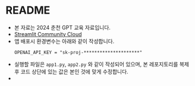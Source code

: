 # README

- 본 자료는 2024 춘천 GPT 교육 자료입니다.
- [Streamlit Community Cloud](https://streamlit.io/cloud)
- 앱 배포시 환경변수는 아래와 같이 작성합니다.
  ```
  OPENAI_API_KEY = "sk-proj-*********************"
  ```
- 실행할 파일은 `app1.py`, `app2.py` 와 같이 작성되어 있으며, 본 레포지토리를 복제 후 코드 상단에 있는 값은 본인 것에 맞게 수정합니다.
- 
